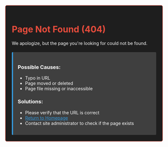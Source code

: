 <div class="error-container" style="max-width: 800px; margin: 50px auto; padding: 20px; border: 1px solid #e74c3c; border-radius: 5px; background-color: #1e1e1e;color: #ffffff;">
    <h1 style="color: #e74c3c;">Page Not Found (404)</h1>
    <p>We apologize, but the page you're looking for could not be found.</p>
    <div style="margin-top: 20px; padding: 15px; background-color: #3f3f3f; border-left: 4px solid #3498db; border-radius: 3px;">
        <h3 style="color: #ffffff;">Possible Causes:</h3>
        <ul>
            <li>Typo in URL</li>
            <li>Page moved or deleted</li>
            <li>Page file missing or inaccessible</li>
        </ul>
        <h3 style="color: #ffffff;">Solutions:</h3>
        <ul>
            <li>Please verify that the URL is correct</li>
            <li><a href="#home" style="color: #3498db; text-decoration: underline;">Return to Homepage</a></li>
            <li>Contact site administrator to check if the page exists</li>
        </ul>
    </div>
</div>